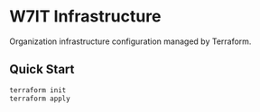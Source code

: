 # W7IT Infrastructure

Organization infrastructure configuration managed by Terraform.

## Quick Start

```bash
terraform init
terraform apply
```
